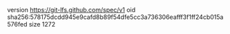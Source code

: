 version https://git-lfs.github.com/spec/v1
oid sha256:578175dcdd945e9cafd8b89f54dfe5cc3a736306eafff3f1ff24cb015a576fed
size 1272
